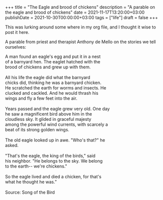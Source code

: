 +++
title = "The Eagle and brood of chickens"
description = "A parable on the eagle and brood of chickens"
date = 2021-11-17T13:20:00+03:00
publishDate = 2021-10-30T00:00:00+03:00
tags = ["life"]
draft = false
+++

This was lurking around some where in my org file, and I thought it
wise to post it here.

A parable from priest and therapist Anthony de
Mello on the stories we tell ourselves:

<p class="verse">
A man found an eagle's egg and put it in a nest<br />
of a barnyard hen.  The eaglet hatched with the<br />
brood of chickens and grew up with them.<br />
<br />
All his life the eagle did what the barnyard<br />
chicks did, thinking he was a barnyard chicken.<br />
He scratched the earth for worms and insects.  He<br />
clucked and cackled.  And he would thrash his<br />
wings and fly a few feet into the air.<br />
<br />
Years passed and the eagle grew very old.  One day<br />
he saw a magnificent bird above him in the<br />
cloudless sky. It glided in graceful majesty<br />
among the powerful wind currents, with scarcely a<br />
beat of its strong golden wings.<br />
<br />
The old eagle looked up in awe.  "Who's that?" he<br />
asked.<br />
<br />
"That's the eagle, the king of the birds," said<br />
his neighbor.  "He belongs to the sky.  We belong<br />
to the earth-- we're chickens."<br />
<br />
So the eagle lived and died a chicken, for that's<br />
what he thought he was.”<br />
<br />
Source: Song of the Bird<br />
</p>